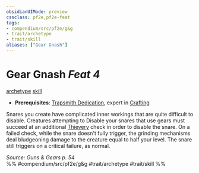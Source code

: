 ```yaml
---
obsidianUIMode: preview
cssclass: pf2e,pf2e-feat
tags:
- compendium/src/pf2e/g&g
- trait/archetype
- trait/skill
aliases: ["Gear Gnash"]
---
```

# Gear Gnash  *Feat 4*  
[archetype](/rules/traits/archetype.md)  [skill](/rules/traits/skill.md)  

- **Prerequisites**: [Trapsmith Dedication](/compendium/feats/trapsmith-dedication-g-g.md), expert in [Crafting](/compendium/skills.md#Crafting)

Snares you create have complicated inner workings that are quite difficult to disable. Creatures attempting to Disable your snares that use gears must succeed at an additional [Thievery](/compendium/skills.md#Thievery) check in order to disable the snare. On a failed check, while the snare doesn't fully trigger, the grinding mechanisms deal bludgeoning damage to the creature equal to half your level. The snare still triggers on a critical failure, as normal.

*Source: Guns & Gears p. 54*  
%% #compendium/src/pf2e/g&g #trait/archetype #trait/skill %%